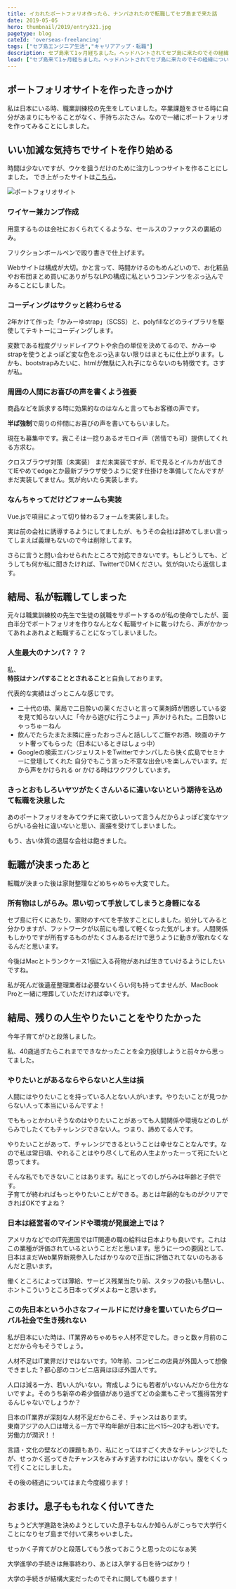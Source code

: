 ```yaml
---
title: イカれたポートフォリオ作ったら、ナンパされたので転職してセブ島まで来た話
date: 2019-05-05
hero: thumbnail/2019/entry321.jpg
pagetype: blog
cateId: 'overseas-freelancing'
tags: ["セブ島エンジニア生活","キャリアアップ・転職"]
description: セブ島来て1ヶ月経ちました。ヘッドハントされてセブ島に来たのでその経緯について綴ります。
lead: ["セブ島来て1ヶ月経ちました。ヘッドハントされてセブ島に来たのでその経緯について綴ります。"]
---
```

## ポートフォリオサイトを作ったきっかけ
私は日本にいる時、職業訓練校の先生をしていました。卒業課題をさせる時に自分があまりにもやることがなく、手持ちぶたさん。なので一緒にポートフォリオを作ってみることにしました。

## いい加減な気持ちでサイトを作り始める
時間は少ないですが、ウケを狙うだけのために注力しつつサイトを作ることにしました。
でき上がったサイトは[こちら](/portfolio/)。

![ポートフォリオサイト](./images/2019/entry321-1.png)

### ワイヤー兼カンプ作成
用意するものは会社におくられてくるような、セールスのファックスの裏紙のみ。

フリクションボールペンで殴り書きで仕上げます。

Webサイトは構成が大切。かと言って、時間かけるのもめんどいので、お化粧品やお布団まとめ買いにありがちなLPの構成に私というコンテンツをぶっ込んでみることにしました。
### コーディングはサクッと終わらせる
2年かけて作った「かみーゆstrap」（SCSS）と、polyfillなどのライブラリを駆使してテキトーにコーディングします。

変数である程度グリッドレイアウトや余白の単位を決めてるので、かみーゆstrapを使うとよっぽど変な色をぶっ込まない限りはまともに仕上がります。しかも、bootstrapみたいに、htmlが無駄に入れ子にならないのも特徴です。さすが私。
### 周囲の人間にお喜びの声を書くよう強要
商品などを訴求する時に効果的なのはなんと言ってもお客様の声です。

**半ば強制**で周りの仲間にお喜びの声を書いてもらいました。

現在も募集中です。我こそは一捻りあるオモロイ声（苦情でも可）提供してくれる方求む。

クロスブラウザ対策（未実装）
まだ未実装ですが、IEで見るとイルカが出てきてIEやめてedgeとか最新ブラウザ使うように促す仕掛けを準備してたんですがまだ実装してません。気が向いたら実装します。

### なんちゃってだけどフォームも実装
Vue.jsで項目によって切り替わるフォームを実装しました。

実は前の会社に誘導するようにしてましたが、もうその会社は辞めてしまい言ってしまえば義理もないので今は削除してます。

さらに言うと問い合わせられたところで対応できないです。もしどうしても、どうしても何か私に聞きたければ、TwitterでDMください。気が向いたら返信します。

## 結局、私が転職してしまった
元々は職業訓練校の先生で生徒の就職をサポートするのが私の使命でしたが、面白半分でポートフォリオを作りなんとなく転職サイトに載っけたら、声がかかってあれよあれよと転職することになってしまいました。

### 人生最大のナンパ？？？
私、<br>
**特技はナンパすることとされること**と自負しております。

代表的な実績はざっとこんな感じです。

* 二十代の頃、薬局で二日酔いの薬くださいと言って薬剤師が困惑している姿を見て知らない人に「今から遊びに行こうよー」声かけられた。二日酔いじゃっちゅーねん
* 飲んでたらたまたま隣に座ったおっさんと話ししてご飯やお酒、映画のチケット奢ってもらった（日本にいるときはしょっ中）
* Googleの検索エバンジェリストをTwitterでナンパしたら快く広島でセミナーに登壇してくれた
自分でもこう言った不意な出会いを楽しんでいます。だから声をかけられる or かける時はワクワクしています。

### きっとおもしろいヤツがたくさんいるに違いないという期待を込めて転職を決意した
あのポートフォリオをみてウチに来て欲しいって言うんだからよっぽど変なヤツらがいる会社に違いないと思い、面接を受けてしまいました。

もう、古い体質の退屈な会社は飽きました。

## 転職が決まったあと
転職が決まった後は家財整理などめちゃめちゃ大変でした。

### 所有物はしがらみ。思い切って手放してしまうと身軽になる
セブ島に行くにあたり、家財のすべてを手放すことにしました。処分してみると分かりますが、フットワークが以前にも増して軽くなった気がします。人間関係もしかりですが所有するものがたくさんあるだけで思うように動きが取れなくなるんだと思います。

今後はMacとトランクケース1個に入る荷物があれば生きていけるようにしたいですね。

私が死んだ後遺産整理業者は必要ないくらい何も持ってませんが、MacBook Proと一緒に埋葬していただければ幸いです。

## 結局、残りの人生やりたいことをやりたかった
今年子育てがひと段落しました。

私、40歳過ぎたらこれまでできなかったことを全力投球しようと前々から思ってました。

### やりたいとがあるならやらないと人生は損
人間にはやりたいことを持っている人とない人がいます。やりたいことが見つからない人って本当にいるんですよ！

でももっとかわいそうなのはやりたいことがあっても人間関係や環境などのしがらみでしたくてもチャレンジできない人。つまり、諦めてる人です。

やりたいことがあって、チャレンジできるということは幸せなことなんです。なので私は常日頃、やれることはやり尽くして私の人生よかったーって死にたいと思ってます。

そんな私でもできないことはあります。私にとってのしがらみは年齢と子供です。<br>
子育てが終わればもっとやりたいことができる。あとは年齢的なものがクリアできればOKですよね？

### 日本は経営者のマインドや環境が発展途上では？
アメリカなどでのIT先進国ではIT関連の職の給料は日本よりも良いです。これはこの業種が評価されているということだと思います。思うに一つの要因として、日本はまだWeb業界新規参入したばかりなので正当に評価されてないのもあるんだと思います。

働くところによっては薄給、サービス残業当たり前、スタッフの扱いも酷いし、ホントこういうところ日本ってダメよねーと思います。
### この先日本という小さなフィールドにだけ身を置いていたらグローバル社会で生き残れない
私が日本にいた時は、IT業界めちゃめちゃ人材不足でした。きっと数ヶ月前のことだから今もそうでしょう。

人材不足はIT業界だけではないです。10年前、コンビニの店員が外国人って想像できました？都心部のコンビニ店員はほぼ外国人です。

人口は減る一方、若い人がいない。育成しようにも若者がいないんだから仕方ないですよ。そのうち新卒の希少価値があり過ぎてどの企業もこぞって獲得苦労するんじゃないでしょうか？

日本のIT業界が深刻な人材不足だからこそ、チャンスはあります。<br>
東南アジアの人口は増える一方で平均年齢が日本に比べ15〜20才も若いです。労働力が潤沢！！

言語・文化の壁などの課題もあり、私にとってはすごく大きなチャレンジでしたが、せっかく巡ってきたチャンスをみすみす逃すわけにはいかない。腹をくくって行くことにしました。

その後の経過についてはまた今度綴ります！

## おまけ。息子ももれなく付いてきた
ちょうど大学進路を決めようとしていた息子もなんか知らんがこっちで大学行くことになりセブ島まで付いて来ちゃいました。

せっかく子育てがひと段落してもう放っておこうと思ったのになぁ笑

大学進学の手続きは無事終わり、あとは入学する日を待つばかり！

大学の手続きが結構大変だったのでそれに関しても綴ります！

